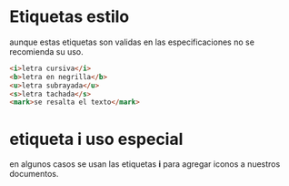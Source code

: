 # Etiquetas estilo

aunque estas etiquetas son validas en las especificaciones no se recomienda su uso.

```HTML
<i>letra cursiva</i>
<b>letra en negrilla</b>
<u>letra subrayada</u>
<s>letra tachada</s>
<mark>se resalta el texto</mark>
```

# etiqueta i uso especial

en algunos casos se usan las etiquetas **i** para agregar iconos a nuestros documentos.

